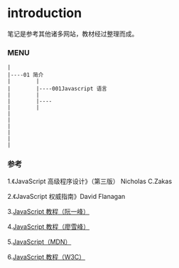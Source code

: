 # introduction

笔记是参考其他诸多网站，教材经过整理而成。

### MENU

```
|
|----01 简介
|        |
|        |----001Javascript 语言
|        |
|        |----
|        |
|
|
|
|
|
|
```

### 参考

1.《JavaScript 高级程序设计》（第三版） Nicholas C.Zakas

2.《JavaScript 权威指南》David Flanagan

3.[JavaScript 教程（阮一峰）](https://wangdoc.com/javascript/index.html)

4.[JavaScript 教程（廖雪峰）](https://www.liaoxuefeng.com/wiki/001434446689867b27157e896e74d51a89c25cc8b43bdb3000)

5.[JavaScript（MDN）](https://developer.mozilla.org/zh-CN/docs/Web/JavaScript)

6.[JavaScript 教程（W3C）](https://www.w3school.com.cn/js/index.asp)

